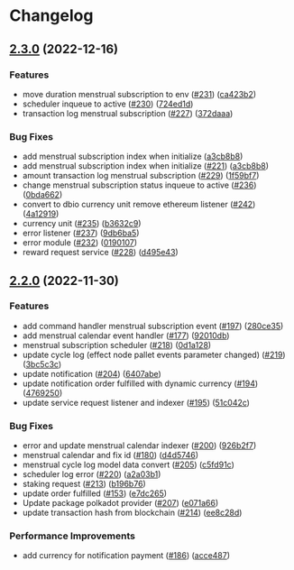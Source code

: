 # Changelog

## [2.3.0](https://github.com/debionetwork/debio-background-worker/compare/2.2.0...2.3.0) (2022-12-16)


### Features

* move duration menstrual subscription to env ([#231](https://github.com/debionetwork/debio-background-worker/issues/231)) ([ca423b2](https://github.com/debionetwork/debio-background-worker/commit/ca423b20211ac6112999e915d2688a6689c562d2))
* scheduler inqueue to active ([#230](https://github.com/debionetwork/debio-background-worker/issues/230)) ([724ed1d](https://github.com/debionetwork/debio-background-worker/commit/724ed1d6e09ee9ac975c0bb0e60fa25213fb946d))
* transaction log menstrual subscription ([#227](https://github.com/debionetwork/debio-background-worker/issues/227)) ([372daaa](https://github.com/debionetwork/debio-background-worker/commit/372daaa5377b568eba7601422efd7274021d444f))


### Bug Fixes

* add menstrual subscription index when initialize ([a3cb8b8](https://github.com/debionetwork/debio-background-worker/commit/a3cb8b8617dc8a9bced5422fec1b45960d25ce41))
* add menstrual subscription index when initialize ([#221](https://github.com/debionetwork/debio-background-worker/issues/221)) ([a3cb8b8](https://github.com/debionetwork/debio-background-worker/commit/a3cb8b8617dc8a9bced5422fec1b45960d25ce41))
* amount transaction log menstrual subscription ([#229](https://github.com/debionetwork/debio-background-worker/issues/229)) ([1f59bf7](https://github.com/debionetwork/debio-background-worker/commit/1f59bf7f6fd2e741bf42e283d389b455c9596cb1))
* change menstrual subscription status inqueue to active ([#236](https://github.com/debionetwork/debio-background-worker/issues/236)) ([0bda662](https://github.com/debionetwork/debio-background-worker/commit/0bda6622c303dc9e53462bc30b7e377976e4bf45))
* convert to dbio currency unit remove ethereum listener ([#242](https://github.com/debionetwork/debio-background-worker/issues/242)) ([4a12919](https://github.com/debionetwork/debio-background-worker/commit/4a12919358b6bd1f5ab4feb3a78d71a555fec867))
* currency unit ([#235](https://github.com/debionetwork/debio-background-worker/issues/235)) ([b3632c9](https://github.com/debionetwork/debio-background-worker/commit/b3632c93f4a8307d87dc2bc61d16209b1117e5d7))
* error listener ([#237](https://github.com/debionetwork/debio-background-worker/issues/237)) ([9db6ba5](https://github.com/debionetwork/debio-background-worker/commit/9db6ba5ea72ac8ef18d97d778154dcf75c09c587))
* error module ([#232](https://github.com/debionetwork/debio-background-worker/issues/232)) ([0190107](https://github.com/debionetwork/debio-background-worker/commit/0190107f6453d4ade7b797805b0eca7213e06a7e))
* reward request service  ([#228](https://github.com/debionetwork/debio-background-worker/issues/228)) ([d495e43](https://github.com/debionetwork/debio-background-worker/commit/d495e43cd637464957d4cefaddb4aa9ff9814ac7))

## [2.2.0](https://github.com/debionetwork/debio-background-worker/compare/2.1.7...2.2.0) (2022-11-30)


### Features

* add command handler menstrual subscription event ([#197](https://github.com/debionetwork/debio-background-worker/issues/197)) ([280ce35](https://github.com/debionetwork/debio-background-worker/commit/280ce3571ad57c182feaed4f7154470a95a9c5c8))
* add menstrual calendar event handler ([#177](https://github.com/debionetwork/debio-background-worker/issues/177)) ([92010db](https://github.com/debionetwork/debio-background-worker/commit/92010db74da4c46ab675cf4a6658bf39727bc600))
* menstrual subscription scheduler ([#218](https://github.com/debionetwork/debio-background-worker/issues/218)) ([0d1a128](https://github.com/debionetwork/debio-background-worker/commit/0d1a128e0a74c2adabc14cc24a9e710a891fe1ba))
* update cycle log (effect node pallet events parameter changed) ([#219](https://github.com/debionetwork/debio-background-worker/issues/219)) ([3bc5c3c](https://github.com/debionetwork/debio-background-worker/commit/3bc5c3cfc03d747fa669414a42653ad099b041e9))
* update notification ([#204](https://github.com/debionetwork/debio-background-worker/issues/204)) ([6407abe](https://github.com/debionetwork/debio-background-worker/commit/6407abea4b66525da5720090c75d242ef7932cb3))
* update notification order fulfilled with dynamic currency ([#194](https://github.com/debionetwork/debio-background-worker/issues/194)) ([4769250](https://github.com/debionetwork/debio-background-worker/commit/476925088e0ed11cc3d0a2358f230d603a16929e))
* update service request listener and indexer ([#195](https://github.com/debionetwork/debio-background-worker/issues/195)) ([51c042c](https://github.com/debionetwork/debio-background-worker/commit/51c042c6a2393bfaaaef9cd54e81cbf041b4e47a))


### Bug Fixes

* error and update menstrual calendar indexer ([#200](https://github.com/debionetwork/debio-background-worker/issues/200)) ([926b2f7](https://github.com/debionetwork/debio-background-worker/commit/926b2f7a377817de86475f25e1be6e750d18a5ae))
* menstrual calendar and fix id ([#180](https://github.com/debionetwork/debio-background-worker/issues/180)) ([d4d5746](https://github.com/debionetwork/debio-background-worker/commit/d4d5746766967cd055bb78ade9a0aaef9049860c))
* menstrual cycle log model data convert ([#205](https://github.com/debionetwork/debio-background-worker/issues/205)) ([c5fd91c](https://github.com/debionetwork/debio-background-worker/commit/c5fd91c379a123aba678ce5ed7780344d4ea91af))
* scheduler log error ([#220](https://github.com/debionetwork/debio-background-worker/issues/220)) ([a2a03b1](https://github.com/debionetwork/debio-background-worker/commit/a2a03b1c8d268846b45fd2f965d137ca86228864))
* staking request ([#213](https://github.com/debionetwork/debio-background-worker/issues/213)) ([b196b76](https://github.com/debionetwork/debio-background-worker/commit/b196b76071771f9bbd3f599755443294346b0358))
* update order fulfilled ([#153](https://github.com/debionetwork/debio-background-worker/issues/153)) ([e7dc265](https://github.com/debionetwork/debio-background-worker/commit/e7dc26586947a50e3e6b0d6daf1e12c04da2c2d2))
* Update package polkadot provider ([#207](https://github.com/debionetwork/debio-background-worker/issues/207)) ([e071a66](https://github.com/debionetwork/debio-background-worker/commit/e071a6625546b0641f67c4aaeeca32dd7b7258ef))
* update transaction hash from blockchain ([#214](https://github.com/debionetwork/debio-background-worker/issues/214)) ([ee8c28d](https://github.com/debionetwork/debio-background-worker/commit/ee8c28df0b1835ccaf57b3ac42f58f29de610483))


### Performance Improvements

* add currency for notification payment ([#186](https://github.com/debionetwork/debio-background-worker/issues/186)) ([acce487](https://github.com/debionetwork/debio-background-worker/commit/acce4878b9cbfecf8bc28cd617f3c21ff63127d7))
